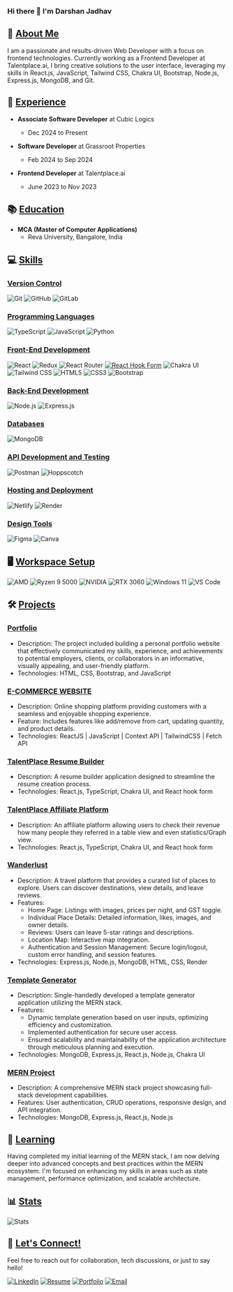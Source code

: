 ### Hi there 👋 I'm Darshan Jadhav

## 🚀 [About Me]()

I am a passionate and results-driven Web Developer with a focus on frontend technologies. Currently working as a Frontend Developer at Talentplace.ai, I bring creative solutions to the user interface, leveraging my skills in React.js, JavaScript, Tailwind CSS, Chakra UI, Bootstrap, Node.js, Express.js, MongoDB, and Git.

## 🏢 [Experience]()

- **Associate Software Developer** at Cubic Logics
  - Dec 2024 to Present
    
- **Software Developer** at Grassroot Properties
  - Feb 2024 to Sep 2024

- **Frontend Developer** at Talentplace.ai
  - June 2023 to Nov 2023

## 📚 [Education]()

- **MCA (Master of Computer Applications)**
  - Reva University, Bangalore, India

## 💻 [Skills]()

### [Version Control]()

![Git](https://img.shields.io/badge/-Git-F05032?style=flat&logo=git&logoColor=white)
![GitHub](https://img.shields.io/badge/-GitHub-181717?style=flat&logo=github&logoColor=white)
![GitLab](https://img.shields.io/badge/-GitLab-FCA121?style=flat&logo=gitlab&logoColor=white)

### [Programming Languages]()

![TypeScript](https://img.shields.io/badge/-TypeScript-3178C6?style=flat&logo=typescript&logoColor=white)
![JavaScript](https://img.shields.io/badge/-JavaScript-F7DF1E?style=flat&logo=javascript&logoColor=black)
![Python](https://img.shields.io/badge/-Python-3776AB?style=flat&logo=python&logoColor=white)

### [Front-End Development]()

![React](https://img.shields.io/badge/-React-61DAFB?style=flat&logo=react&logoColor=white)
![Redux](https://img.shields.io/badge/-Redux-764ABC?style=flat&logo=redux&logoColor=white)
![React Router](https://img.shields.io/badge/-React_Router-CA4245?style=flat&logo=react-router&logoColor=white)
[![React Hook Form](https://img.shields.io/badge/-React_Hook_Form-17A2B8?style=flat&logo=react&logoColor=white)](https://react-hook-form.com/)
![Chakra UI](https://img.shields.io/badge/-Chakra_UI-319795?style=flat&logo=chakra-ui&logoColor=white)
![Tailwind CSS](https://img.shields.io/badge/-Tailwind_CSS-38B2AC?style=flat&logo=tailwind-css&logoColor=white)
![HTML5](https://img.shields.io/badge/-HTML5-E34F26?style=flat&logo=html5&logoColor=white)
![CSS3](https://img.shields.io/badge/-CSS3-1572B6?style=flat&logo=css3&logoColor=white)
![Bootstrap](https://img.shields.io/badge/-Bootstrap-7952B3?style=flat&logo=bootstrap&logoColor=white)

### [Back-End Development]()

![Node.js](https://img.shields.io/badge/-Node.js-339933?style=flat&logo=node.js&logoColor=white)
![Express.js](https://img.shields.io/badge/-Express.js-000000?style=flat&logo=express&logoColor=white)

### [Databases]()

![MongoDB](https://img.shields.io/badge/-MongoDB-47A248?style=flat&logo=mongodb&logoColor=white)

### [API Development and Testing]()

![Postman](https://img.shields.io/badge/-Postman-FF6C37?style=flat&logo=postman&logoColor=white)
![Hoppscotch](https://img.shields.io/badge/-Hoppscotch-FF7139?style=flat&logo=hoppscotch&logoColor=white)

### [Hosting and Deployment]()

![Netlify](https://img.shields.io/badge/-Netlify-00C7B7?style=flat&logo=netlify&logoColor=white)
![Render](https://img.shields.io/badge/-Render-46E3B7?style=flat&logo=render&logoColor=white)

### [Design Tools]()
![Figma](https://img.shields.io/badge/-Figma-F24E1E?style=flat&logo=figma&logoColor=white)
![Canva](https://img.shields.io/badge/-Canva-00C4CC?style=flat&logo=canva&logoColor=white)

## 🖥️ [Workspace Setup]()

![AMD](https://img.shields.io/badge/-AMD-ED1C24?style=flat&logo=amd&logoColor=white)
![Ryzen 9 5000](https://img.shields.io/badge/-Ryzen_9_5000-ED1C24?style=flat&logo=amd&logoColor=white)
![NVIDIA](https://img.shields.io/badge/-NVIDIA-76B900?style=flat&logo=nvidia&logoColor=white)
![RTX 3060](https://img.shields.io/badge/-RTX_3060-76B900?style=flat&logo=nvidia&logoColor=white)
![Windows 11](https://img.shields.io/badge/-Windows_11-00ADEF?style=flat&logo=windows&logoColor=white)
![VS Code](https://img.shields.io/badge/-VS_Code-007ACC?style=flat&logo=visual-studio-code&logoColor=white)

## 🛠️ [Projects]()

### [Portfolio](https://darshanjadhav.netlify.app/)

- Description: The project included building a personal portfolio website that effectively communicated my skills, experience, and achievements to potential employers, clients, or collaborators in an informative, visually appealing, and user-friendly platform.
- Technologies: HTML, CSS, Bootstrap, and JavaScript

### [E-COMMERCE WEBSITE](https://dj-ecomm-app-reactjs.netlify.app)

- Description: Online shopping platform providing customers with a seamless and enjoyable shopping experience.
- Feature: Includes features like add/remove from cart, updating quantity, and product details.
- Technologies: ReactJS | JavaScript | Context API | TailwindCSS | Fetch API

### [TalentPlace Resume Builder](https://www.talentplace.ai/)

- Description: A resume builder application designed to streamline the resume creation process.
- Technologies: React.js, TypeScript, Chakra UI, and React hook form

### [TalentPlace Affiliate Platform](https://affiliate.talentplace.ai/)

- Description: An affiliate platform allowing users to check their revenue how many people they referred in a table view and even statistics/Graph view.
- Technologies: React.js, TypeScript, Chakra UI, and React hook form

### [Wanderlust](https://wanderlust-xqpm.onrender.com/listings)

- Description: A travel platform that provides a curated list of places to explore. Users can discover destinations, view details, and leave reviews.
- Features: 
  - Home Page: Listings with images, prices per night, and GST toggle.
  - Individual Place Details: Detailed information, likes, images, and owner details.
  - Reviews: Users can leave 5-star ratings and descriptions.
  - Location Map: Interactive map integration.
  - Authentication and Session Management: Secure login/logout, custom error handling, and session features.
- Technologies: Express.js, Node.js, MongoDB, HTML, CSS, Render

### [Template Generator](https://shorturl.at/h7MfL)

- Description: Single-handedly developed a template generator application utilizing the MERN stack.
- Features:
  - Dynamic template generation based on user inputs, optimizing efficiency and customization.
  - Implemented authentication for secure user access.
  - Ensured scalability and maintainability of the application architecture through meticulous planning and execution.
- Technologies: MongoDB, Express.js, React.js, Node.js, Chakra UI

### [MERN Project](https://github.com/yourusername/mern-project)

- Description: A comprehensive MERN stack project showcasing full-stack development capabilities.
- Features: User authentication, CRUD operations, responsive design, and API integration.
- Technologies: MongoDB, Express.js, React.js, Node.js

## 🌱 [Learning]()

Having completed my initial learning of the MERN stack, I am now delving deeper into advanced concepts and best practices within the MERN ecosystem. I'm focused on enhancing my skills in areas such as state management, performance optimization, and scalable architecture.

## 📊 [Stats]()

![Stats](https://github-readme-stats.vercel.app/api?username=thedarshanjadhav&show_icons=true&hide=prs&count_private=true&theme=radical)

## 🤝 [Let's Connect!]()

Feel free to reach out for collaboration, tech discussions, or just to say hello!

[![LinkedIn](https://img.shields.io/badge/-LinkedIn-0077B5?style=flat&logo=linkedin&logoColor=white)](https://www.linkedin.com/in/thedarshanjadhav/)
[![Resume](https://img.shields.io/badge/-Resume-4285F4?style=flat&logo=google-drive&logoColor=white)](https://shorturl.at/hprCY)
[![Portfolio](https://img.shields.io/badge/-Portfolio-000000?style=flat&logo=firefox-browser&logoColor=white)](https://darshanjadhav.netlify.app/)
[![Email](https://img.shields.io/badge/-Email-D14836?style=flat&logo=gmail&logoColor=white)](mailto:darshanjadhav363@gmail.com)
